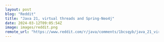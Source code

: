 ```yaml
---
layout: post
blog: "Reddit"
title: "Java 21, virtual threads and Spring-Neo4j"
date: 2024-03-12T09:05:54Z
image: images/reddit.png
remote_url: "https://www.reddit.com/r/java/comments/1bcsqyb/java_21_virtual_threads_and_springneo4j/"
---
```

